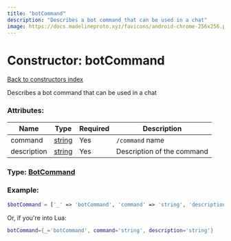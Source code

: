 ```yaml
---
title: "botCommand"
description: "Describes a bot command that can be used in a chat"
image: https://docs.madelineproto.xyz/favicons/android-chrome-256x256.png
---
```

# Constructor: botCommand  
[Back to constructors index](index.md)



Describes a bot command that can be used in a chat

### Attributes:

| Name     |    Type       | Required | Description |
|----------|---------------|----------|-------------|
|command|[string](../types/string.md) | Yes|`/command` name|
|description|[string](../types/string.md) | Yes|Description of the command|



### Type: [BotCommand](../types/BotCommand.md)


### Example:

```php
$botCommand = ['_' => 'botCommand', 'command' => 'string', 'description' => 'string'];
```  


Or, if you're into Lua:

```lua
botCommand={_='botCommand', command='string', description='string'}

```


